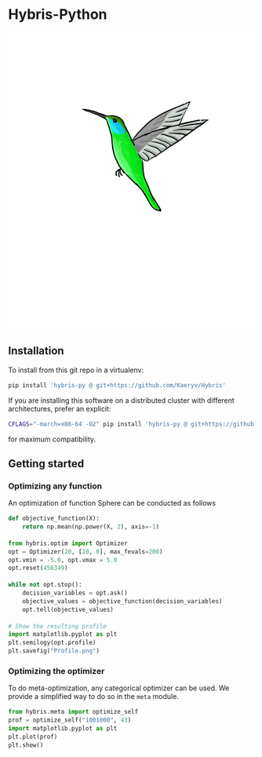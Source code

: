 # Hybris-Python
![](colhybris.png)
## Installation

To install from this git repo in a virtualenv:

```bash
pip install 'hybris-py @ git+https://github.com/Kaeryv/Hybris'
```

If you are installing this software on a distributed cluster with different architectures, prefer an explicit:

```bash
CFLAGS="-march=x86-64 -O2" pip install 'hybris-py @ git+https://github.com/Kaeryv/Hybris'
```

for maximum compatibility.


## Getting started

### Optimizing any function

An optimization of function Sphere can be conducted as follows

```python
def objective_function(X):
    return np.mean(np.power(X, 2), axis=-1)

from hybris.optim import Optimizer
opt = Optimizer(20, [10, 0], max_fevals=200)
opt.vmin = -5.0, opt.vmax = 5.0
opt.reset(456349)

while not opt.stop():
    decision_variables = opt.ask()
    objective_values = objective_function(decision_variables)
    opt.tell(objective_values)

# Show the resulting profile
import matplotlib.pyplot as plt
plt.semilogy(opt.profile)
plt.savefig("Profile.png")
```

### Optimizing the optimizer

To do meta-optimization, any categorical optimizer can be used. We provide a simplified way to do so in the `meta` module.
```python
from hybris.meta import optimize_self
prof = optimize_self("1001000", 43)
import matplotlib.pyplot as plt
plt.plot(prof)
plt.show()
```


